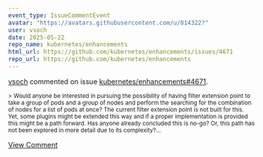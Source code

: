 ```yaml
---
event_type: IssueCommentEvent
avatar: "https://avatars.githubusercontent.com/u/814322?"
user: vsoch
date: 2025-05-22
repo_name: kubernetes/enhancements
html_url: https://github.com/kubernetes/enhancements/issues/4671
repo_url: https://github.com/kubernetes/enhancements
---
```


<a href='https://github.com/vsoch' target='_blank'>vsoch</a> commented on issue <a href='https://github.com/kubernetes/enhancements/issues/4671' target='_blank'>kubernetes/enhancements#4671</a>.

<small>> Would anyone be interested in pursuing the possibility of having filter extension point to take a group of pods and a group of nodes and perform the searching for the combination of nodes for a list of pods at once? The current filter extension point is not built for this. Yet, some plugins might be extended this way and if a proper implementation is provided this might be a path forward. Has anyone already concluded this is no-go? Or, this path has not been explored in more detail due to its complexity?...</small>

<a href='https://github.com/kubernetes/enhancements/issues/4671' target='_blank'>View Comment</a>